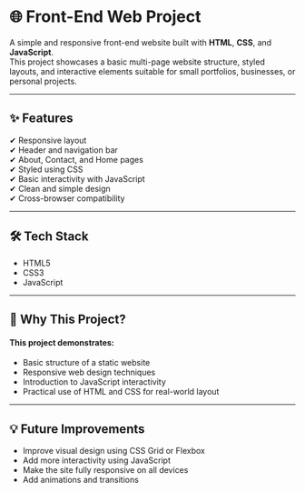 # 🌐 Front-End Web Project

A simple and responsive front-end website built with **HTML**, **CSS**, and **JavaScript**.  
This project showcases a basic multi-page website structure, styled layouts, and interactive elements suitable for small portfolios, businesses, or personal projects.

---

## ✨ Features

✔ Responsive layout  
✔ Header and navigation bar  
✔ About, Contact, and Home pages  
✔ Styled using CSS  
✔ Basic interactivity with JavaScript  
✔ Clean and simple design  
✔ Cross-browser compatibility

---

## 🛠 Tech Stack

- HTML5
- CSS3
- JavaScript

---

## 🎯 Why This Project?

#### This project demonstrates:
- Basic structure of a static website
- Responsive web design techniques
- Introduction to JavaScript interactivity
- Practical use of HTML and CSS for real-world layout

---

## 💡 Future Improvements
- Improve visual design using CSS Grid or Flexbox
- Add more interactivity using JavaScript
- Make the site fully responsive on all devices
- Add animations and transitions 
